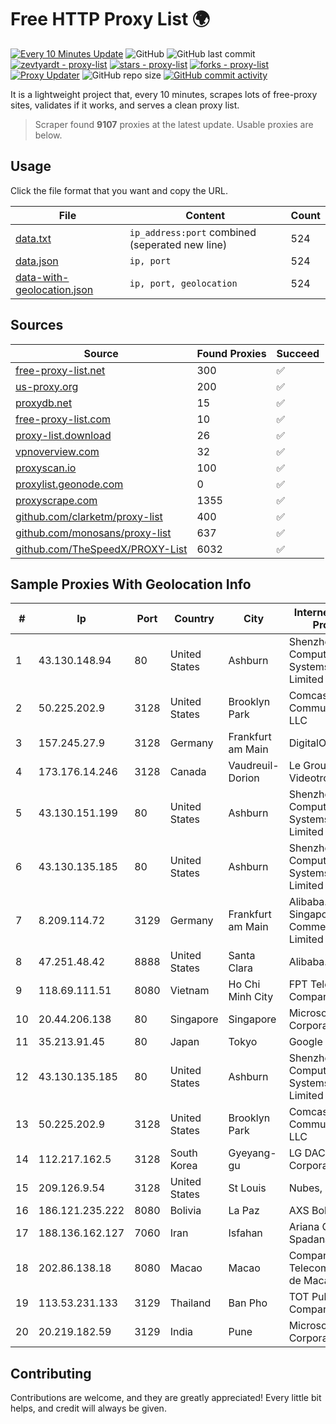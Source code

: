 
# Free HTTP Proxy List 🌍

[![Every 10 Minutes Update](https://github.com/mertguvencli/http-proxy-list/actions/workflows/main.yml/badge.svg?branch=main)](https://github.com/mertguvencli/http-proxy-list/actions/workflows/main.yml)
![GitHub](https://img.shields.io/github/license/mertguvencli/http-proxy-list)
![GitHub last commit](https://img.shields.io/github/last-commit/mertguvencli/http-proxy-list)
[![zevtyardt - proxy-list](https://img.shields.io/static/v1?label=zevtyardt&message=proxy-list&color=blue&logo=github)](https://github.com/zevtyardt/proxy-list "Go to GitHub repo")
[![stars - proxy-list](https://img.shields.io/github/stars/zevtyardt/proxy-list?style=social)](https://github.com/zevtyardt/proxy-list)
[![forks - proxy-list](https://img.shields.io/github/forks/zevtyardt/proxy-list?style=social)](https://github.com/zevtyardt/proxy-list)
[![Proxy Updater](https://github.com/zevtyardt/proxy-list/workflows/Proxy%20Updater/badge.svg)](https://github.com/zevtyardt/proxy-list/actions?query=workflow:"Proxy+Updater")
![GitHub repo size](https://img.shields.io/github/repo-size/zevtyardt/proxy-list)
[![GitHub commit activity](https://img.shields.io/github/commit-activity/m/zevtyardt/proxy-list?logo=commits)](https://github.com/zevtyardt/proxy-list/commits/main)

It is a lightweight project that, every 10 minutes, scrapes lots of free-proxy sites, validates if it works, and serves a clean proxy list.

> Scraper found **9107** proxies at the latest update. Usable proxies are below.

## Usage

Click the file format that you want and copy the URL.

|File|Content|Count|
|----|-------|-----|
|[data.txt](https://raw.githubusercontent.com/mertguvencli/http-proxy-list/main/proxy-list/data.txt)|`ip_address:port` combined (seperated new line)|524|
|[data.json](https://raw.githubusercontent.com/mertguvencli/http-proxy-list/main/proxy-list/data.json)|`ip, port`|524|
|[data-with-geolocation.json](https://raw.githubusercontent.com/mertguvencli/http-proxy-list/main/proxy-list/data-with-geolocation.json)|`ip, port, geolocation`|524|

## Sources

|Source|Found Proxies|Succeed|
|------|-------------|-------|
|[free-proxy-list.net](https://free-proxy-list.net)|300|✅|
|[us-proxy.org](https://www.us-proxy.org)|200|✅|
|[proxydb.net](http://proxydb.net)|15|✅|
|[free-proxy-list.com](https://free-proxy-list.com/?page=&port=&type%5B%5D=http&type%5B%5D=https&up_time=0&search=Search)|10|✅|
|[proxy-list.download](https://www.proxy-list.download/HTTP)|26|✅|
|[vpnoverview.com](https://vpnoverview.com/privacy/anonymous-browsing/free-proxy-servers)|32|✅|
|[proxyscan.io](https://www.proxyscan.io)|100|✅|
|[proxylist.geonode.com](https://proxylist.geonode.com/api/proxy-list?limit=300&page=1&sort_by=lastChecked&sort_type=desc&protocols=http,https)|0|✅|
|[proxyscrape.com](https://api.proxyscrape.com/v2/?request=displayproxies&protocol=http&timeout=10000&country=all&ssl=all&anonymity=all)|1355|✅|
|[github.com/clarketm/proxy-list](https://raw.githubusercontent.com/clarketm/proxy-list/master/proxy-list-raw.txt)|400|✅|
|[github.com/monosans/proxy-list](https://raw.githubusercontent.com/monosans/proxy-list/main/proxies/http.txt)|637|✅|
|[github.com/TheSpeedX/PROXY-List](https://raw.githubusercontent.com/TheSpeedX/PROXY-List/master/http.txt)|6032|✅|


## Sample Proxies With Geolocation Info

|#|Ip|Port|Country|City|Internet Service Provider|
|-|--|----|-------|----|-------------------------|
|1|43.130.148.94|80|United States|Ashburn|Shenzhen Tencent Computer Systems Company Limited|
|2|50.225.202.9|3128|United States|Brooklyn Park|Comcast Cable Communications, LLC|
|3|157.245.27.9|3128|Germany|Frankfurt am Main|DigitalOcean, LLC|
|4|173.176.14.246|3128|Canada|Vaudreuil-Dorion|Le Groupe Videotron Ltee|
|5|43.130.151.199|80|United States|Ashburn|Shenzhen Tencent Computer Systems Company Limited|
|6|43.130.135.185|80|United States|Ashburn|Shenzhen Tencent Computer Systems Company Limited|
|7|8.209.114.72|3129|Germany|Frankfurt am Main|Alibaba.com Singapore E-Commerce Private Limited|
|8|47.251.48.42|8888|United States|Santa Clara|Alibaba.com LLC|
|9|118.69.111.51|8080|Vietnam|Ho Chi Minh City|FPT Telecom Company|
|10|20.44.206.138|80|Singapore|Singapore|Microsoft Corporation|
|11|35.213.91.45|80|Japan|Tokyo|Google LLC|
|12|43.130.135.185|80|United States|Ashburn|Shenzhen Tencent Computer Systems Company Limited|
|13|50.225.202.9|3128|United States|Brooklyn Park|Comcast Cable Communications, LLC|
|14|112.217.162.5|3128|South Korea|Gyeyang-gu|LG DACOM Corporation|
|15|209.126.9.54|3128|United States|St Louis|Nubes, LLC|
|16|186.121.235.222|8080|Bolivia|La Paz|AXS Bolivia S. A.|
|17|188.136.162.127|7060|Iran|Isfahan|Ariana Gostar Spadana's|
|18|202.86.138.18|8080|Macao|Macao|Companhia de Telecomunicacoes de Macau|
|19|113.53.231.133|3129|Thailand|Ban Pho|TOT Public Company Limited|
|20|20.219.182.59|3129|India|Pune|Microsoft Corporation|



## Contributing

Contributions are welcome, and they are greatly appreciated! Every
little bit helps, and credit will always be given.

